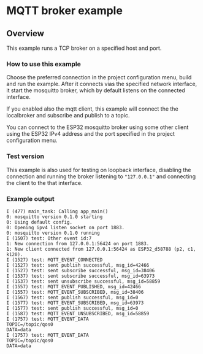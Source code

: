 # MQTT broker example

## Overview

This example runs a TCP broker on a specified host and port.

### How to use this example

Choose the preferred connection in the project configuration menu, build and run the example.
After it connects vias the specified network interface, it start the mosquitto broker, which by default listens on the connected interface.

If you enabled also the mqtt client, this example will connect the the localbroker and subscribe and publish to a topic.

You can connect to the ESP32 mosquitto broker using some other client using the ESP32 IPv4 address and the port specified in the project configuration menu.

### Test version

This example is also used for testing on loopback interface, disabling the connection and running the broker listening to `"127.0.0.1"` and connecting the client to the that interface.

### Example output

```console
I (477) main_task: Calling app_main()
0: mosquitto version 0.1.0 starting
0: Using default config.
0: Opening ipv4 listen socket on port 1883.
0: mosquitto version 0.1.0 running
I (1507) test: Other event id:7
1: New connection from 127.0.0.1:56424 on port 1883.
1: New client connected from 127.0.0.1:56424 as ESP32_d58788 (p2, c1, k120).
I (1527) test: MQTT_EVENT_CONNECTED
I (1527) test: sent publish successful, msg_id=42466
I (1527) test: sent subscribe successful, msg_id=38406
I (1537) test: sent subscribe successful, msg_id=63973
I (1537) test: sent unsubscribe successful, msg_id=58859
I (1557) test: MQTT_EVENT_PUBLISHED, msg_id=42466
I (1557) test: MQTT_EVENT_SUBSCRIBED, msg_id=38406
I (1567) test: sent publish successful, msg_id=0
I (1577) test: MQTT_EVENT_SUBSCRIBED, msg_id=63973
I (1577) test: sent publish successful, msg_id=0
I (1587) test: MQTT_EVENT_UNSUBSCRIBED, msg_id=58859
I (1757) test: MQTT_EVENT_DATA
TOPIC=/topic/qos0
DATA=data
I (1757) test: MQTT_EVENT_DATA
TOPIC=/topic/qos0
DATA=data
```
